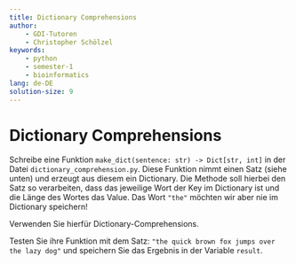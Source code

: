 ```yaml
---
title: Dictionary Comprehensions
author:
    - GDI-Tutoren
    - Christopher Schölzel
keywords:
    - python
    - semester-1
    - bioinformatics
lang: de-DE
solution-size: 9
---
```


# Dictionary Comprehensions

Schreibe eine Funktion `make_dict(sentence: str) -> Dict[str, int]` in der Datei `dictionary_comprehension.py`.
Diese Funktion nimmt einen Satz (siehe unten) und erzeugt aus diesem ein Dictionary.
Die Methode soll hierbei den Satz so verarbeiten, dass das jeweilige Wort der Key im Dictionary ist und die Länge des Wortes das Value. 
Das Wort `"the"` möchten wir aber nie im Dictionary speichern! 

Verwenden Sie hierfür Dictionary-Comprehensions.

Testen Sie ihre Funktion mit dem Satz:
`"the quick brown fox jumps over the lazy dog"` und speichern Sie das Ergebnis in der Variable `result`.